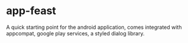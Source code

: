 app-feast
=========

A quick starting point for the android application, comes integrated with appcompat, google play services, a styled dialog library.

